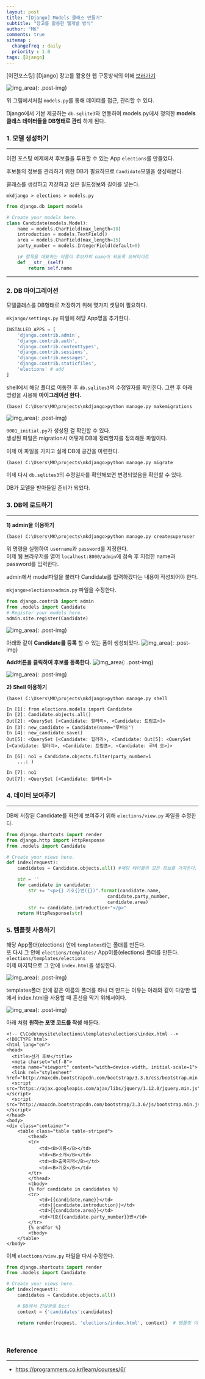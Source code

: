 ```yaml
---
layout: post
title: "[Django] Models 클래스 만들기"
subtitle: "장고를 활용한 웹개발 방식"
author: "MK"
comments: true
sitemap :
  changefreq : daily
  priority : 1.0
tags: [Django]
---
```


[이전포스팅] [Django] 장고를 활용한 웹 구동방식의 이해  [보러가기](https://mkjjo.github.io/2019/01/05/django_operation_method.html)



![img_area](/img/posting/2019-01-05-001-djangoflow2.PNG){: .post-img}

위 그림에서처럼 `models.py`를 통해 데이터를 접근, 관리할 수 있다.

Django에서 기본 제공하는 `db.sqlite3`와 연동하여 models.py에서 정의한 **models 클래스 데이터들을 DB형태로 관리** 하게 된다.


### 1. 모델 생성하기
---
이전 포스팅 예제에서 후보들을 투표할 수 있는 App `elections`를 만들었다.

후보들의 정보를 관리하기 위한 DB가 필요하므로 `Candidate`모델을 생성해본다.

클래스를 생성하고 저장하고 싶은 필드정보와 길이를 넣는다.

`mkdjango > elections > models.py`

```python
from django.db import models

# Create your models here.
class Candidate(models.Model):
    name = models.CharField(max_length=10)
    introduction = models.TextField()
    area = models.CharField(max_length=15)
    party_number = models.IntegerField(default=0)

    :# 항목을 대표하는 이름이 후보자의 name이 되도록 오버라이트
    def __str__(self)
        return self.name
```


---
### 2. DB 마이그레이션
모델클래스를 DB형태로 저장하기 위해 몇가지 셋팅이 필요하다.

`mkjango/settings.py` 파일에 해당 App명을 추가한다.

```python
INSTALLED_APPS = [
    'django.contrib.admin',
    'django.contrib.auth',
    'django.contrib.contenttypes',
    'django.contrib.sessions',
    'django.contrib.messages',
    'django.contrib.staticfiles',
    'elections' # add
]
```

shell에서 해당 폴더로 이동한 후 `db.sqlites3`의 수정일자를 확인한다.
그런 후 아래 명령을 사용해 **마이그레이션 한다.**

```
(base) C:\Users\MK\projects\mkdjango>python manage.py makemigrations
```

![img_area](/img/posting/2019-01-05-002-pycham.png){: .post-img}

`0001_initial.py`가 생성된 걸 확인할 수 있다.<br>
생성된 파일은 migration시 어떻게 DB에 정리할지를 정의해둔 파일이다.

이제 이 파일을 가지고 실제 DB에 공간을 마련한다.

```
(base) C:\Users\MK\projects\mkdjango>python manage.py migrate
```

이제 다시  `db.sqlites3`의 수정일자를 확인해보면 변경되었음을 확인할 수 있다.

DB가 모델을 받아들일 준비가 되었다.



### 3. DB에 로드하기
---
**1) admin을 이용하기**

```
(base) C:\Users\MK\projects\mkdjango>python manage.py createsuperuser
```
위 명령을 실행하여 `username`과 `password`를 지정한다.<br>
이제 웹 브라우저를 열어 `localhost:8000/admin`에 접속 후 지정한 name과 password를 입력한다.


admin에서 model파일을 불러다 Candidate를 입력하겠다는 내용이 작성되어야 한다.

`mkjango>elections>admin.py` 파일을 수정한다.

```python
from django.contrib import admin
from .models import Candidate
# Register your models here.
admin.site.register(Candidate)
```


![img_area](/img/posting/2019-01-05-002-adminlogin.PNG){: .post-img}

아래와 같이 **Candidate를 등록** 할 수 있는 폼이 생성되었다.
![img_area](/img/posting/2019-01-05-002-admin_candidate1.PNG){: .post-img}

**Add버튼을 클릭하여 후보를 등록한다.**
![img_area](/img/posting/2019-01-05-002-admin_candidate_add.PNG){: .post-img}

![img_area](/img/posting/2019-01-05-002-admin_candidate2.PNG){: .post-img}

**2) Shell 이용하기**

```
(base) C:\Users\MK\projects\mkdjango>python manage.py shell
```

```
In [1]: from elections.models import Candidate
In [2]: Candidate.objects.all()
Out[2]: <QuerySet [<Candidate: 힐러리>, <Candidate: 트럼프>]>
In [3]: new_candidate = Candidate(name="루비오")
In [4]: new_candidate.save()
Out[5]: <QuerySet [<Candidate: 힐러리>, <Candidate: Out[5]: <QuerySet [<Candidate: 힐러리>, <Candidate: 트럼프>, <Candidate: 루비 오>]>
```

```
In [6]: no1 = Candidate.objects.filter(party_number=1
    ...: )

In [7]: no1
Out[7]: <QuerySet [<Candidate: 힐러리>]>
```



### 4. 데이터 보여주기
---
DB에 저장된 Candidate를 화면에 보여주기 위해 `elections/view.py` 파일을 수정한다.


```python
from django.shortcuts import render
from django.http import HttpResponse
from .models import Candidate

# Create your views here.
def index(request):
    candidates = Candidate.objects.all() #해당 테이블의 모든 정보를 가져온다.

    str = ''
    for candidate in candidate:
        str += "<p>{} 기호{}번({})".format(candidate.name,
                                     candidate.party_number,
                                     candidate.area)
        str += candidate.introduction+"</p>"
    return HttpResponse(str)
```

### 5. 템플릿 사용하기

해당 App폴더(elections) 안에 `templates`라는 폴더를 만든다.<br>
또 다시 그 안에 `elections/templates/` App이름(elections) 폴더를 만든다. `elections/templates/elections` <br>
이제 마지막으로 그 안에 `index.html`을 생성한다.


![img_area](/img/posting/2019-01-05-002-pycham2.PNG){: .post-img}


templates폴더 안에 같은 이름의 폴더를 하나 더 만드는 이유는 아래와 같이 다양한 앱에서 index.html을 사용할 때 혼선을 막기 위해서이다.

![img_area](/img/posting/2019-01-05-002-app_indexes.PNG){: .post-img}

아래 처럼 **원하는 포맷 코드를 작성** 해둔다.

```hteml
<!-- C\Code\mysite\elections\templates\elections\index.html -->
<!DOCTYPE html>
<html lang="en">
<head>
  <title>선거 후보</title>
  <meta charset="utf-8">
  <meta name="viewport" content="width=device-width, initial-scale=1">
  <link rel="stylesheet" href="http://maxcdn.bootstrapcdn.com/bootstrap/3.3.6/css/bootstrap.min.css">
  <script src="https://ajax.googleapis.com/ajax/libs/jquery/1.12.0/jquery.min.js"></script>
  <script src="http://maxcdn.bootstrapcdn.com/bootstrap/3.3.6/js/bootstrap.min.js"></script>
</head>
<body>
<div class="container">
    <table class="table table-striped">
        <thead>
        <tr>
            <td><B>이름</B></td>
            <td><B>소개</B></td>
            <td><B>출마지역</B></td>
            <td><B>기호</B></td>
        </tr>
        </thead>
        <tbody>
        {% for candidate in candidates %}
        <tr>
            <td>{{candidate.name}}</td>
            <td>{{candidate.introduction}}</td>
            <td>{{candidate.area}}</td>
            <td>기호{{candidate.party_number}}번</td>
        </tr>
        {% endfor %}
        <tbody>
    </table>
</body>
```

이제 `elections/view.py` 파일을 다시 수정한다.

```python
from django.shortcuts import render
from .models import Candidate

# Create your views here.
def index(request):
    candidates = Candidate.objects.all()

    # DB에서 전달받을 Dict
    context = {'candidates':candidates}

    return render(request, 'elections/index.html', context)  # 템플릿 이용
```


<br>

### **Reference**
---
- <https://programmers.co.kr/learn/courses/6/>

<br>
